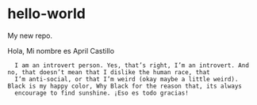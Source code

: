 # hello-world
My new repo.


Hola, Mi nombre es April Castillo
    
      I am an introvert person. Yes, that’s right, I’m an introvert. And no, that doesn’t mean that I dislike the human race, that 
      I’m anti-social, or that I’m weird (okay maybe a little weird). Black is my happy color, Why Black for the reason that, its always
      encourage to find sunshine. ¡Eso es todo gracias!
      

